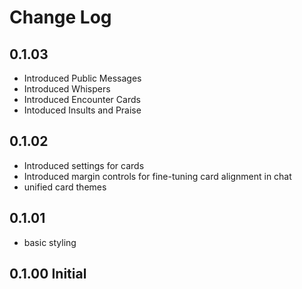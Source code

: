 # Change Log


## 0.1.03

- Introduced Public Messages
- Introduced Whispers
- Introduced Encounter Cards
- Intoduced Insults and Praise


## 0.1.02

- Introduced settings for cards
- Introduced margin controls for fine-tuning card alignment in chat
- unified card themes


## 0.1.01

- basic styling

## 0.1.00 Initial
